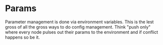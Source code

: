 # Params

Parameter management is done via environment variables. This is the lest gross of all the gross ways to do config management. Think "push only" where every node pulses out their params to the environment and if conflict happens so be it.